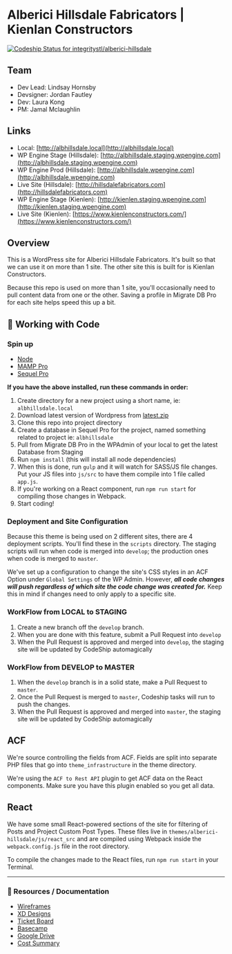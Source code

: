 # Alberici Hillsdale Fabricators | Kienlan Constructors

[ ![Codeship Status for integritystl/alberici-hillsdale](https://app.codeship.com/projects/685902a0-6c1c-0136-2086-5ef55451d790/status?branch=master)](https://app.codeship.com/projects/298413)

## Team
- Dev Lead: Lindsay Hornsby
- Devsigner: Jordan Fautley
- Dev: Laura Kong
- PM: Jamal Mclaughlin

## Links
- Local: [http://albhillsdale.local](http://albhillsdale.local)
- WP Engine Stage (Hillsdale): [http://albhillsdale.staging.wpengine.com](http://albhillsdale.staging.wpengine.com)
- WP Engine Prod (Hillsdale): [http://albhillsdale.wpengine.com](http://albhillsdale.wpengine.com)
- Live Site (Hillsdale): [http://hillsdalefabricators.com](http://hillsdalefabricators.com)
- WP Engine Stage (Kienlen): [http://kienlen.staging.wpengine.com](http://kienlen.staging.wpengine.com)
- Live Site (Kienlen): [https://www.kienlenconstructors.com/](https://www.kienlenconstructors.com/)


## Overview

This is a WordPress site for Alberici Hillsdale Fabricators. It's built so that we can use it on more than 1 site. The other site this is built for is Kienlan Constructors.

Because this repo is used on more than 1 site, you'll occasionally need to pull content data from one or the other. Saving a profile in Migrate DB Pro for each site helps speed this up a bit.

## :money_with_wings: Working with Code

### Spin up

* [Node](https://nodejs.org/)
* [MAMP Pro](https://www.mamp.info/en/mamp-pro/)
* [Sequel Pro](https://sequelpro.com/)

**If you have the above installed, run these commands in order:**

1. Create directory for a new project using a short name, ie: `albhillsdale.local`
1. Download latest version of Wordpress from [latest.zip](http://wordpress.org/latest.zip)
1. Clone this repo into project directory
1. Create a database in Sequel Pro for the project, named something related to project ie: `albhillsdale`
1. Pull from Migrate DB Pro in the WPAdmin of your local to get the latest Database from Staging
1. Run `npm install` (this will install all node dependencies)
1. When this is done, run `gulp` and it will watch for SASS/JS file changes. Put your JS files into `js/src` to have them compile into 1 file called `app.js`.
1. If you're working on a React component, run `npm run start` for compiling those changes in Webpack.
1. Start coding!

### Deployment and Site Configuration ###
Because this theme is being used on 2 different sites, there are 4 deployment scripts. You'll find these in the `scripts` directory. The staging scripts will run when code is merged into `develop`; the production ones when code is merged to `master`.

We've set up a configuration to change the site's CSS styles in an ACF Option under `Global Settings` of the WP Admin. However, ***all code changes will push regardless of which site the code change was created for.*** Keep this in mind if changes need to only apply to a specific site.

### WorkFlow from LOCAL to STAGING
1. Create a new branch off the `develop` branch.
1. When you are done with this feature, submit a Pull Request into `develop`
1. When the Pull Request is approved and merged into `develop`, the staging site will be updated by CodeShip automagically

### WorkFlow from DEVELOP to MASTER
1. When the `develop` branch is in a solid state, make a Pull Request to `master`.
1. Once the Pull Request is merged to `master`, Codeship tasks will run to push the changes.
1. When the Pull Request is approved and merged into `master`, the staging site will be updated by CodeShip automagically

## ACF
We're source controlling the fields from ACF. Fields are split into separate PHP files that go into `theme_infrastructure` in the theme directory.

We're using the `ACF to Rest API` plugin to get ACF data on the React components. Make sure you have this plugin enabled so you get all data.

## React
We have some small React-powered sections of the site for filtering of Posts and Project Custom Post Types. These files live in `themes/alberici-hillsdale/js/react_src` and are compiled using Webpack inside the `webpack.config.js` file in the root directory.

To compile the changes made to the React files, run `npm run start` in your Terminal.

---
### :memo: Resources / Documentation
- [Wireframes](https://drive.google.com/open?id=1ZdQqsbJduhIipOJydXcZeBZRqI3E-m2i)
- [XD Designs](https://xd.adobe.com/spec/88fb363a-09a1-45ec-62f3-c2798da6b202-feca/screen/9c6546c3-4eed-4a0d-80b7-f9cbcbaad18f/Kienlen-Homepage/)
- [Ticket Board](https://www.pivotaltracker.com/n/projects/2225349)
- [Basecamp](https://basecamp.com/1771322/projects/15334547)
- [Google Drive](https://drive.google.com/drive/folders/167tGb1-gzrTDeE2krt5lSgczEEhsNTtJ)
- [Cost Summary](https://docs.google.com/spreadsheets/d/1OiuAjvElrhwzCJ_entVzQn-115cSZRV92oel30lpIUY/edit#gid=1352354711)
